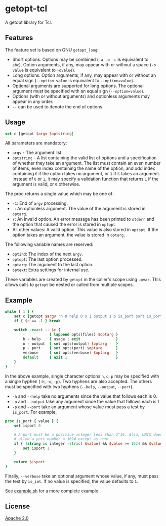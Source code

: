 # getopt-tcl
A getopt library for Tcl.


## Features

The feature set is based on GNU `getopt_long`:

- Short options. Options may be combined (`-a -b -c` is equivalent to `-abc`).
  Option arguments, if any, may appear with or without a space (`-o value` is
  equivalent to `-ovalue`).
- Long options. Option arguments, if any, may appear with or without an equal sign
  (`--option value` is equivalent to `--option=value`).
- Optional arguments are supported for long options. The optional argument must
  be specified with an equal sign (`--option=value`).
- Options (with or without arguments) and optionless arguments may appear in
  any order.
- `--` can be used to denote the end of options.


## Usage
```tcl
set c [getopt $argv $optstring]
```

All parameters are mandatory:
- `argv` - The argument list.
- `optstring` - A list containing the valid list of options and a specification
  of whether they take an argument. The list must contain an even number of
  items, even index containing the name of the option, and odd index containing
  `0` if the option takes no argument, or `1` if it takes an argument. Instead of
  `0` or `1`, it may specify a validation function that returns `1` if the
  argument is valid, or `0` otherwise.

The proc returns a single value which may be one of:
- `-1`: End of `argv` processing.
- `-`: An optionless argument. The value of the argument is stored in `optarg`.
- `?`: An invalid option. An error message has been printed to `stderr` and the
  option that caused the error is stored in `optopt`.
- All other values: A valid option. This value is also stored in `optopt`. If
  the option takes an argument, the value is stored in `optarg`.

The following variable names are reserved:
- `optind`: The index of the next `argv`.
- `optopt`: The last option processed.
- `optarg`: The argument to the last option.
- `optext`: Extra settings for internal use.

These variables are created by `getopt` in the caller's scope using `upvar`.
This allows calls to `getopt` be nested or called from multiple scopes.


## Example
```tcl
while { 1 } {
    set c [getopt $argv "h 0 help 0 o 1 output 1 p is_port port is_port verbose (is_int,1)"]
    if { $c == -1 } break

    switch -exact -- $c {
        -           { lappend opts(files) $optarg }
        h - help    { usage ; exit                }
        o - output  { set opts(output) $optarg    }
        p - port    { set opts(port) $optarg      }
        verbose     { set opts(verbose) $optarg   }
        default     { exit 1                      }
    }
}
```

In the above example, single character options `h`, `o`, `p` may be
specified with a single hyphen (`-h`, `-o`, `-p`). Two hyphens are also
accepted. The others must be specified with two hyphens (`--help`,
`--output`, `--port`).

- `-h` and `--help` take no arguments since the value that follows each is 0.
- `-o` and `--output` take any argument since the value that follows each is 1.
- `-p` and `--port` take an argument whose value must pass a test by `is_port`. For example,

```tcl
proc is_port { value } {
    set isport 0

    # A port must be a positive integer less than 2^16. Also, UNIX doesn't
    # allow a port number < 1024 except as root.
    if { [string is integer -strict $value] && $value >= 1024 && $value < 65536 } {
        set isport 1
    }

    return $isport
}
```

Finally, `--verbose` take an optional argument whose value, if any, must pass
the test by `is_int`. If no value is specified, the value defaults to `1`.

See [example.sh] for a more complete example.


## License

[Apache 2.0]


[example.sh]: <https://github.com/markuskimius/getopt-tcl/blob/master/test/example.sh>
[Apache 2.0]: <https://github.com/markuskimius/getopt-tcl/blob/master/LICENSE>

